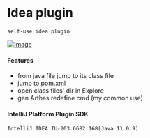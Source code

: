Idea plugin
=
    self-use idea plugin

[![image](https://img.shields.io/badge/jetbrains%20plugin-v1.2-blue)](https://plugins.jetbrains.com/plugin/15769-ideaenhance)

#### Features

- from java file jump to its class file
- jump to pom.xml
- open class files' dir in Explore
- gen Arthas redefine cmd (my common use)

#### IntelliJ Platform Plugin SDK

    IntelliJ IDEA IU-203.6682.168(Java 11.0.9)
